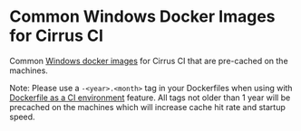 # Common Windows Docker Images for Cirrus CI

Common [Windows docker images](https://hub.docker.com/r/cirrusci/windowsservercore/tags) for Cirrus CI
that are pre-cached on the machines. 

Note: Please use a `-<year>.<month>` tag in your Dockerfiles when using with [Dockerfile as a CI environment](https://cirrus-ci.org/guide/docker-builder-vm/#dockerfile-as-a-ci-environment)
feature. All tags not older than 1 year will be precached on the machines which will increase cache hit rate and startup speed.
